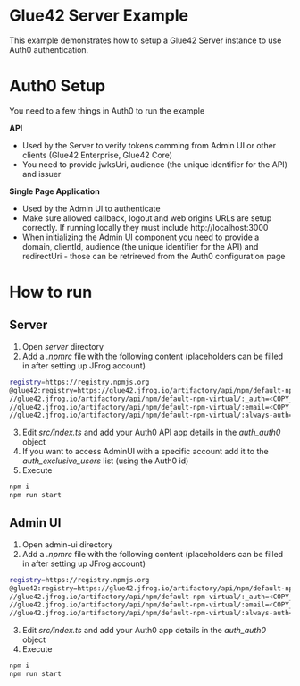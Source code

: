 # Glue42 Server Example

This example demonstrates how to setup a Glue42 Server instance to use Auth0 authentication.

# Auth0 Setup

You need to a few things in Auth0 to run the example

**API**
* Used by the Server to verify tokens comming from Admin UI or other clients (Glue42 Enterprise, Glue42 Core)
* You need to provide jwksUri, audience (the unique identifier for the API) and issuer

**Single Page Application**
* Used by the Admin UI to authenticate
* Make sure allowed callback, logout and web origins URLs are setup correctly. If running locally they must include http://localhost:3000
* When initializing the Admin UI component you need to provide a domain, clientId, audience (the unique identifier for the API) and redirectUri - those can be retrireved from the Auth0 configuration page


# How to run

## Server

1. Open *server* directory
1. Add a *.npmrc* file with the following content (placeholders can be filled in after setting up JFrog account)
```sh
registry=https://registry.npmjs.org
@glue42:registry=https://glue42.jfrog.io/artifactory/api/npm/default-npm-virtual/
//glue42.jfrog.io/artifactory/api/npm/default-npm-virtual/:_auth=<COPY_FROM_JFROG_SETUP>
//glue42.jfrog.io/artifactory/api/npm/default-npm-virtual/:email=<COPY_FROM_JFROG_SETUP>
//glue42.jfrog.io/artifactory/api/npm/default-npm-virtual/:always-auth=true
```
3. Edit *src/index.ts* and add your Auth0 API app details in the *auth_auth0* object
4. If you want to access AdminUI with a specific account add it to the *auth_exclusive_users* list (using the Auth0 id)
5. Execute 
```sh
npm i
npm run start
```

## Admin UI

1. Open admin-ui directory
1. Add a *.npmrc* file with the following content (placeholders can be filled in after setting up JFrog account)
```sh
registry=https://registry.npmjs.org
@glue42:registry=https://glue42.jfrog.io/artifactory/api/npm/default-npm-virtual/
//glue42.jfrog.io/artifactory/api/npm/default-npm-virtual/:_auth=<COPY_FROM_JFROG_SETUP>
//glue42.jfrog.io/artifactory/api/npm/default-npm-virtual/:email=<COPY_FROM_JFROG_SETUP>
//glue42.jfrog.io/artifactory/api/npm/default-npm-virtual/:always-auth=true
```
3. Edit *src/index.ts* and add your Auth0 app details in the *auth_auth0* object
4. Execute 
```sh
npm i
npm run start
```

